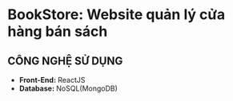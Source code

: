 
# BookStore: Website quản lý cửa hàng bán sách



## CÔNG NGHỆ SỬ DỤNG

- **Front-End:** ReactJS
- **Database:** NoSQL(MongoDB)
